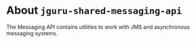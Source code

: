 # About `jguru-shared-messaging-api`

The Messaging API contains utilities to work with JMS and asynchronous messaging systems.